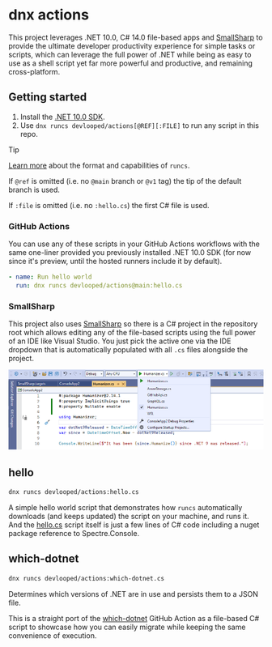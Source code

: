 # dnx actions

This project leverages .NET 10.0, C# 14.0 file-based apps 
and [SmallSharp](https://github.com/devlooped/SmallSharp/) 
to provide the ultimate developer productivity experience 
for simple tasks or scripts, which can leverage the full 
power of .NET while being as easy to use as a shell script 
yet far more powerful and productive, and remaining cross-platform.

## Getting started

1. Install the [.NET 10.0 SDK](https://dotnet.microsoft.com/en-us/download/dotnet/10.0).
2. Use `dnx runcs devlooped/actions[@REF][:FILE]` to run any script in this repo.

> [!TIP]
> [Learn more](https://github.com/devlooped/runcs) about the format and capabilities of `runcs`.
> 

If `@ref` is omitted (i.e. no `@main` branch or `@v1` tag) the tip of the 
default branch is used.

If `:file` is omitted (i.e. no `:hello.cs`) the first C# file is used.

### GitHub Actions

You can use any of these scripts in your GitHub Actions workflows 
with the same one-liner provided you previously installed .NET 10.0 SDK 
(for now since it's preview, until the hosted runners include it by default).

```yaml
- name: Run hello world
  run: dnx runcs devlooped/actions@main:hello.cs
```

### SmallSharp

This project also uses [SmallSharp](https://github.com/devlooped/SmallSharp/) 
so there is a C# project in the repository root which allows editing 
any of the file-based scripts using the full power of an IDE like 
Visual Studio. You just pick the active one via the IDE dropdown that 
is automatically populated with all `.cs` files alongside the project.

![start button](https://raw.githubusercontent.com/devlooped/SmallSharp/main/assets/img/launchSettings.png)


## hello

```bash
dnx runcs devlooped/actions:hello.cs
```

A simple hello world script that demonstrates how `runcs` automatically 
downloads (and keeps updated) the script on your machine, and runs it. 
And the [hello.cs](hello.cs) script itself is just a few lines of C# 
code including a nuget package reference to Spectre.Console.

## which-dotnet

```bash
dnx runcs devlooped/actions:which-dotnet.cs
```

Determines which versions of .NET are in use and persists them to a JSON file.

This is a straight port of the [which-dotnet](https://github.com/devlooped/actions-which-dotnet/blob/main/action.yml) 
GitHub Action as a file-based C# script to showcase how you can easily 
migrate while keeping the same convenience of execution.